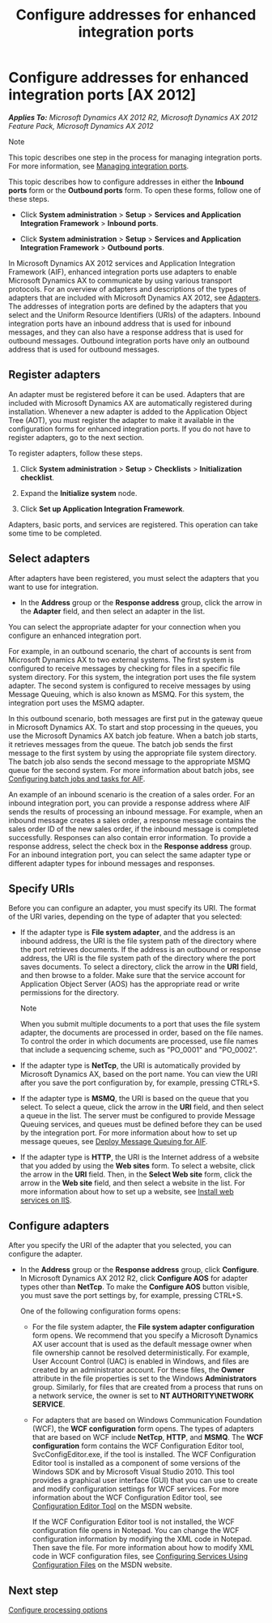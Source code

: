 ﻿---
title: Configure addresses for enhanced integration ports
TOCTitle: Configure addresses
ms:assetid: 4178fdd6-6e80-47b0-a281-99f8d7564989
ms:mtpsurl: https://technet.microsoft.com/en-us/library/Hh202051(v=AX.60)
ms:contentKeyID: 35949285
ms.date: 04/17/2013
mtps_version: v=AX.60
---

# Configure addresses for enhanced integration ports [AX 2012]


_**Applies To:** Microsoft Dynamics AX 2012 R2, Microsoft Dynamics AX 2012 Feature Pack, Microsoft Dynamics AX 2012_


> [!NOTE]
> <P>This topic describes one step in the process for managing integration ports. For more information, see <A href="managing-integration-ports.md">Managing integration ports</A>.</P>



This topic describes how to configure addresses in either the **Inbound ports** form or the **Outbound ports** form. To open these forms, follow one of these steps.

  - Click **System administration** \> **Setup** \> **Services and Application Integration Framework** \> **Inbound ports**.

  - Click **System administration** \> **Setup** \> **Services and Application Integration Framework** \> **Outbound ports**.

In Microsoft Dynamics AX 2012 services and Application Integration Framework (AIF), enhanced integration ports use adapters to enable Microsoft Dynamics AX to communicate by using various transport protocols. For an overview of adapters and descriptions of the types of adapters that are included with Microsoft Dynamics AX 2012, see [Adapters](adapters.md). The addresses of integration ports are defined by the adapters that you select and the Uniform Resource Identifiers (URIs) of the adapters. Inbound integration ports have an inbound address that is used for inbound messages, and they can also have a response address that is used for outbound messages. Outbound integration ports have only an outbound address that is used for outbound messages.

## Register adapters

An adapter must be registered before it can be used. Adapters that are included with Microsoft Dynamics AX are automatically registered during installation. Whenever a new adapter is added to the Application Object Tree (AOT), you must register the adapter to make it available in the configuration forms for enhanced integration ports. If you do not have to register adapters, go to the next section.

To register adapters, follow these steps.

1.  Click **System administration** \> **Setup** \> **Checklists** \> **Initialization checklist**.

2.  Expand the **Initialize system** node.

3.  Click **Set up Application Integration Framework**.

Adapters, basic ports, and services are registered. This operation can take some time to be completed.

## Select adapters

After adapters have been registered, you must select the adapters that you want to use for integration.

  - In the **Address** group or the **Response address** group, click the arrow in the **Adapter** field, and then select an adapter in the list.

You can select the appropriate adapter for your connection when you configure an enhanced integration port.

For example, in an outbound scenario, the chart of accounts is sent from Microsoft Dynamics AX to two external systems. The first system is configured to receive messages by checking for files in a specific file system directory. For this system, the integration port uses the file system adapter. The second system is configured to receive messages by using Message Queuing, which is also known as MSMQ. For this system, the integration port uses the MSMQ adapter.

In this outbound scenario, both messages are first put in the gateway queue in Microsoft Dynamics AX. To start and stop processing in the queues, you use the Microsoft Dynamics AX batch job feature. When a batch job starts, it retrieves messages from the queue. The batch job sends the first message to the first system by using the appropriate file system directory. The batch job also sends the second message to the appropriate MSMQ queue for the second system. For more information about batch jobs, see [Configuring batch jobs and tasks for AIF](configuring-batch-jobs-and-tasks-for-aif.md).

An example of an inbound scenario is the creation of a sales order. For an inbound integration port, you can provide a response address where AIF sends the results of processing an inbound message. For example, when an inbound message creates a sales order, a response message contains the sales order ID of the new sales order, if the inbound message is completed successfully. Responses can also contain error information. To provide a response address, select the check box in the **Response address** group. For an inbound integration port, you can select the same adapter type or different adapter types for inbound messages and responses.

## Specify URIs

Before you can configure an adapter, you must specify its URI. The format of the URI varies, depending on the type of adapter that you selected:

  - If the adapter type is **File system adapter**, and the address is an inbound address, the URI is the file system path of the directory where the port retrieves documents. If the address is an outbound or response address, the URI is the file system path of the directory where the port saves documents. To select a directory, click the arrow in the **URI** field, and then browse to a folder. Make sure that the service account for Application Object Server (AOS) has the appropriate read or write permissions for the directory.
    

    > [!NOTE]
    > <P>When you submit multiple documents to a port that uses the file system adapter, the documents are processed in order, based on the file names. To control the order in which documents are processed, use file names that include a sequencing scheme, such as "PO_0001" and "PO_0002".</P>



  - If the adapter type is **NetTcp**, the URI is automatically provided by Microsoft Dynamics AX, based on the port name. You can view the URI after you save the port configuration by, for example, pressing CTRL+S.

  - If the adapter type is **MSMQ**, the URI is based on the queue that you select. To select a queue, click the arrow in the **URI** field, and then select a queue in the list. The server must be configured to provide Message Queuing services, and queues must be defined before they can be used by the integration port. For more information about how to set up message queues, see [Deploy Message Queuing for AIF](deploy-message-queuing-for-aif.md).

  - If the adapter type is **HTTP**, the URI is the Internet address of a website that you added by using the **Web sites** form. To select a website, click the arrow in the **URI** field. Then, in the **Select Web site** form, click the arrow in the **Web site** field, and then select a website in the list. For more information about how to set up a website, see [Install web services on IIS](install-web-services-on-iis.md).

## Configure adapters

After you specify the URI of the adapter that you selected, you can configure the adapter.

  - In the **Address** group or the **Response address** group, click **Configure**. In Microsoft Dynamics AX 2012 R2, click **Configure AOS** for adapter types other than **NetTcp**. To make the **Configure AOS** button visible, you must save the port settings by, for example, pressing CTRL+S.
    
    One of the following configuration forms opens:
    
      - For the file system adapter, the **File system adapter configuration** form opens. We recommend that you specify a Microsoft Dynamics AX user account that is used as the default message owner when file ownership cannot be resolved deterministically. For example, User Account Control (UAC) is enabled in Windows, and files are created by an administrator account. For these files, the **Owner** attribute in the file properties is set to the Windows **Administrators** group. Similarly, for files that are created from a process that runs on a network service, the owner is set to **NT AUTHORITY\\NETWORK SERVICE**.
    
      - For adapters that are based on Windows Communication Foundation (WCF), the **WCF configuration** form opens. The types of adapters that are based on WCF include **NetTcp**, **HTTP**, and **MSMQ**. The **WCF configuration** form contains the WCF Configuration Editor tool, SvcConfigEditor.exe, if the tool is installed. The WCF Configuration Editor tool is installed as a component of some versions of the Windows SDK and by Microsoft Visual Studio 2010. This tool provides a graphical user interface (GUI) that you can use to create and modify configuration settings for WCF services. For more information about the WCF Configuration Editor tool, see [Configuration Editor Tool](http://go.microsoft.com/fwlink/?linkid=215021) on the MSDN website.
        
        If the WCF Configuration Editor tool is not installed, the WCF configuration file opens in Notepad. You can change the WCF configuration information by modifying the XML code in Notepad. Then save the file. For more information about how to modify XML code in WCF configuration files, see [Configuring Services Using Configuration Files](http://go.microsoft.com/fwlink/?linkid=215024) on the MSDN website.

## Next step

[Configure processing options](configure-processing-options.md)

